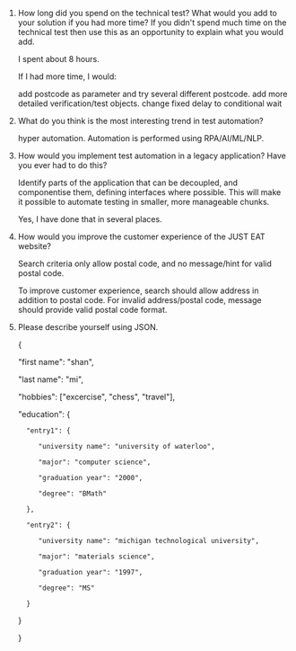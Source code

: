 1. How long did you spend on the technical test? What would you add to your solution if you had more time? If you didn't spend much time on the technical test then use this as an opportunity to explain what you would add. 


   I spent about 8 hours. 
   
   
   If I had more time, I would:


   add postcode as parameter and try several different postcode. 
   add more detailed verification/test objects.
   change fixed delay to conditional wait


1. What do you think is the most interesting trend in test automation? 


   hyper automation. Automation is performed using RPA/AI/ML/NLP. 

1. How would you implement test automation in a legacy application? Have you ever had to do this? 


   Identify parts of the application that can be decoupled, and componentise them, defining interfaces where possible. 
   This will make it possible to automate testing in smaller, more manageable chunks.


   Yes, I have done that in several places.


1. How would you improve the customer experience of the JUST EAT website? 


   Search criteria only allow postal code, and no message/hint for valid postal code. 


   To improve customer experience, search should allow address in addition to postal code. For invalid address/postal code, message should provide valid postal code format. 



1. Please describe yourself using JSON. 


   {

      "first name": "shan",

      "last name": "mi",

      "hobbies": ["excercise", "chess", "travel"],

      "education": {

         "entry1": {

            "university name": "university of waterloo",

            "major": "computer science",

            "graduation year": "2000",

            "degree": "BMath"

         },

         "entry2": {

            "university name": "michigan technological university",

            "major": "materials science",
	
            "graduation year": "1997",
	
            "degree": "MS"

         }
      
      }

   }